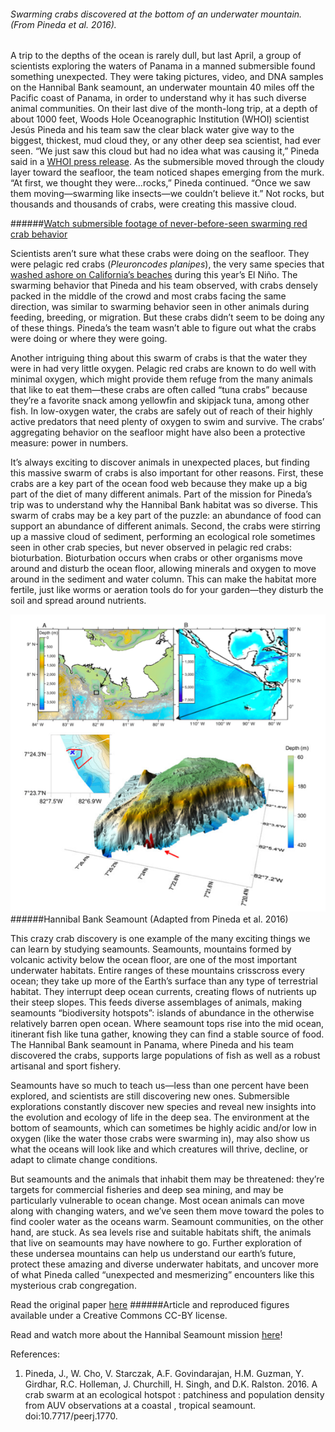 ###### Swarming crabs discovered at the bottom of an underwater mountain. (From Pineda et al. 2016). 
A trip to the depths of the ocean is rarely dull, but last April, a group of scientists exploring the waters of Panama in a manned submersible found something unexpected. They were taking pictures, video, and DNA samples on the Hannibal Bank seamount, an underwater mountain 40 miles off the Pacific coast of Panama, in order to understand why it has such diverse animal communities. On their last dive of the month-long trip, at a depth of about 1000 feet, Woods Hole Oceanographic Institution (WHOI) scientist Jesús Pineda and his team saw the clear black water give way to the biggest, thickest, mud cloud they, or any other deep sea scientist, had ever seen. “We just saw this cloud but had no idea what was causing it,” Pineda said in a [WHOI press release](https://www.whoi.edu/news-release/swarming-red-crabs). As the submersible moved through the cloudy layer toward the seafloor, the team noticed shapes emerging from the murk. “At first, we thought they were…rocks,” Pineda continued. “Once we saw them moving—swarming like insects—we couldn’t believe it.” Not rocks, but thousands and thousands of crabs, were creating this massive cloud. 

######[Watch submersible footage of never-before-seen swarming red crab behavior]( https://www.whoi.edu/page.do?pid=7545&tid=8562&cid=42)

Scientists aren’t sure what these crabs were doing on the seafloor. They were pelagic red crabs (*Pleuroncodes planipes*), the very same species that [washed ashore on California’s beaches](http://www.grindtv.com/wildlife/pelagic-red-crabs-swarm-onto-monterey-bay-shore-first-stranding-since-1982-83/#bLCxQpth4d1vRwa7.97 ) during this year’s El Niño. The swarming behavior that Pineda and his team observed, with crabs densely packed in the middle of the crowd and most crabs facing the same direction, was similar to swarming behavior seen in other animals during feeding, breeding, or migration. But these crabs didn’t seem to be doing any of these things. Pineda’s the team wasn’t able to figure out what the crabs were doing or where they were going. 

Another intriguing thing about this swarm of crabs is that the water they were in had very little oxygen. Pelagic red crabs are known to do well with minimal oxygen, which might provide them refuge from the many animals that like to eat them—these crabs are often called “tuna crabs” because they’re a favorite snack among yellowfin and skipjack tuna, among other fish. In low-oxygen water, the crabs are safely out of reach of their highly active predators that need plenty of oxygen to swim and survive. The crabs’ aggregating behavior on the seafloor might have also been a protective measure: power in numbers. 

It’s always exciting to discover animals in unexpected places, but finding this massive swarm of crabs is also important for other reasons. First, these crabs are a key part of the ocean food web because they make up a big part of the diet of many different animals. Part of the mission for Pineda’s trip was to understand why the Hannibal Bank habitat was so diverse. This swarm of crabs may be a key part of the puzzle: an abundance of food can support an abundance of different animals. Second, the crabs were stirring up a massive cloud of sediment, performing an ecological role sometimes seen in other crab species, but never observed in pelagic red crabs: bioturbation. Bioturbation occurs when crabs or other organisms move around and disturb the ocean floor, allowing minerals and oxygen to move around in the sediment and water column. This can make the habitat more fertile, just like worms or aeration tools do for your garden—they disturb the soil and spread around nutrients. 

![alt text](./images/PinedaHannibal.png)
######Hannibal Bank Seamount (Adapted from Pineda et al. 2016)

This crazy crab discovery is one example of the many exciting things we can learn by studying seamounts. Seamounts, mountains formed by volcanic activity below the ocean floor, are one of the most important underwater habitats. Entire ranges of these mountains crisscross every ocean; they take up more of the Earth’s surface than any type of terrestrial habitat. They interrupt deep ocean currents, creating flows of nutrients up their steep slopes. This feeds diverse assemblages of animals, making seamounts “biodiversity hotspots”: islands of abundance in the otherwise relatively barren open ocean. Where seamount tops rise into the mid ocean, itinerant fish like tuna gather, knowing they can find a stable source of food. The Hannibal Bank seamount in Panama, where Pineda and his team discovered the crabs, supports large populations of fish as well as a robust artisanal and sport fishery.  

Seamounts have so much to teach us—less than one percent have been explored, and scientists are still discovering new ones. Submersible explorations constantly discover new species and reveal new insights into the evolution and ecology of life in the deep sea. The environment at the bottom of seamounts, which can sometimes be highly acidic and/or low in oxygen (like the water those crabs were swarming in), may also show us what the oceans will look like and which creatures will thrive, decline, or adapt to climate change conditions. 

But seamounts and the animals that inhabit them may be threatened: they’re targets for commercial fisheries and deep sea mining, and may be particularly vulnerable to ocean change. Most ocean animals can move along with changing waters, and we’ve seen them move toward the poles to find cooler water as the oceans warm. Seamount communities, on the other hand, are stuck. As sea levels rise and suitable habitats shift, the animals that live on seamounts may have nowhere to go. Further exploration of these undersea mountains can help us understand our earth’s future, protect these amazing and diverse underwater habitats, and uncover more of what Pineda called “unexpected and mesmerizing” encounters like this mysterious crab congregation. 

Read the original paper [here](https://peerj.com/articles/1770/)
######Article and reproduced figures available under a Creative Commons CC-BY license. 

Read and watch more about the Hannibal Seamount mission [here](http://oceanmediainstitute.org/hannibal)!

References:
1.	Pineda, J., W. Cho, V. Starczak, A.F. Govindarajan, H.M. Guzman, Y. Girdhar, R.C. Holleman, J. Churchill, H. Singh, and D.K. Ralston. 2016. A crab swarm at an ecological hotspot : patchiness and population density from AUV observations at a coastal , tropical seamount. doi:10.7717/peerj.1770.